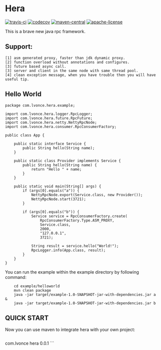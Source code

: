 # Hera
[![travis-ci](https://www.travis-ci.org/thegenius/hera.svg?branch=master)](https://travis-ci.org/thegenius/hera)
[![codecov](https://codecov.io/gh/thegenius/hera/branch/master/graph/badge.svg)](https://codecov.io/gh/thegenius/hera)
[![maven-central](https://img.shields.io/badge/maven-0.1-green.svg)](http://search.maven.org/#search%7Cga%7C1%7Clogicweaver)
[![apache-license](https://img.shields.io/badge/license-Apache--2.0-green.svg)](https://www.apache.org/licenses/LICENSE-2.0)  

  
This is a brave new java rpc framework.

## Support:  
	[1] asm generated proxy, faster than jdk dynamic proxy.  
	[2] function overload without annotations and configures.    
	[3] future based async call.  
	[3] server and client in the same node with same thread pool.    
    [4] clean exception message, when you have trouble then you will have useful tip.	

## Hello World
```
package com.lvonce.hera.example; 

import com.lvonce.hera.logger.RpcLogger;
import com.lvonce.hera.future.RpcFuture;
import com.lvonce.hera.netty.NettyRpcNode;
import com.lvonce.hera.consumer.RpcConsumerFactory;

public class App {

	public static interface Service {
		public String hello(String name);
	}

	public static class Provider implements Service {
		public String hello(String name) {
			return "Hello " + name;
		}
	}

	public static void main(String[] args) {
		if (args[0].equals("a")) {
			NettyRpcNode.export(Service.class, new Provider());
			NettyRpcNode.start(3721);
		}

		if (args[0].equals("b")) {
			Service service = RpcConsumerFactory.create(
				RpcConsumerFactory.Type.ASM_PROXY, 
				Service.class, 
				2000, 
				"127.0.0.1", 
				3721);

			String result = service.hello("World!");
			RpcLogger.info(App.class, result);
		}
	}
}
```
You can run the example within the example directory by following command:
```
	cd example/helloworld
    mvn clean package
    java -jar target/example-1.0-SNAPSHOT-jar-with-dependencies.jar a &
    java -jar target/example-1.0-SNAPSHOT-jar-with-dependencies.jar b
```

## QUICK START
Now you can use maven to integrate hera with your own project:
```

```
<dependency>
    <groupId>com.lvonce</groupId>
    <artifactId>hera</artifactId>
    <version>0.0.1</version>
</dependency>
```
